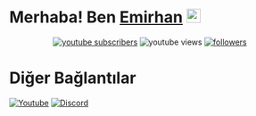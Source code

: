   # Merhaba! Ben [Emirhan](https://github.com/EmirhanSarac) <img src="https://github.com/EmirhanSarac/emirhansarac2/blob/main/mrb.gif" width="25px">
<p align="center">
  <a href="https://www.youtube.com/c/Chrome85?sub_confirmation=1">
    <img alt="youtube subscribers" title="Youtube Kanalıma Abone Ol" src="hhttps://img.shields.io/youtube/channel/subscribers/UCVZnzpfbI_G4iaDVuezHIVQ?color=%23E05D44&label=ABONEOL&logo=youtube&style=for-the-badge&labelColor=CE4630"/></a> 
   <img alt="youtube views" title="YouTube İzlenme Sayım" src="https://img.shields.io/youtube/channel/views/UCVZnzpfbI_G4iaDVuezHIVQ?color=%23E1AD0E&logo=youtube&style=for-the-badge&labelColor=C79600"/></a> 
  <a href="https://github.com/Chrome85">
    <img alt="followers" title="Github'dan Takip Et" src="https://img.shields.io/github/followers/Chrome85?color=236ad3&labelColor=1155ba&style=for-the-badge&logo=github&label=TakipEt"/></a>
</p>

# Diğer Bağlantılar

[![Youtube](https://img.shields.io/badge/-YouTube-red?style=for-the-badge&logo=youtube&logoColor=white)](https://www.youtube.com/c/Chrome85%C3%A7)
[![Discord](https://img.shields.io/badge/Discord-7289DA?style=for-the-badge&logo=discord&logoColor=white)](https://discord.com/invite/SANuqz8vNq)


